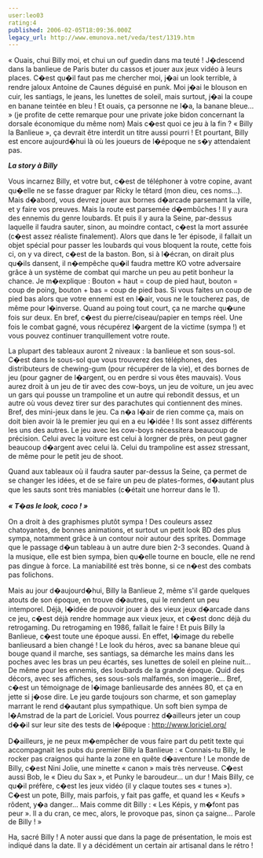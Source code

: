 ```yaml
---
user:leo03
rating:4
published: 2006-02-05T18:09:36.000Z
legacy_url: http://www.emunova.net/veda/test/1319.htm
---
```

« Ouais, chui Billy moi, et chui un ouf guedin dans ma teuté ! J�descend dans la banlieue de Paris buter du cassos et jouer aux jeux vidéo à leurs places. C�est qu�il faut pas me chercher moi, j�ai un look terrible, à rendre jaloux Antoine de Caunes déguisé en punk. Moi j�ai le blouson en cuir, les santiags, le jeans, les lunettes de soleil, mais surtout, j�ai la coupe en banane teintée en bleu ! Et ouais, ça personne ne l�a, la banane bleue... » (je profite de cette remarque pour une private joke bidon concernant la dorsale économique du même nom) Mais c�est quoi ce jeu à la fin ? « Billy la Banlieue », ça devrait être interdit un titre aussi pourri ! Et pourtant, Billy est encore aujourd�hui là où les joueurs de l�époque ne s�y attendaient pas.  

  

_**La story à Billy**_  

  

Vous incarnez Billy, et votre but, c�est de téléphoner à votre copine, avant qu�elle ne se fasse draguer par Ricky le têtard (mon dieu, ces noms...). Mais d�abord, vous devrez jouer aux bornes d�arcade parsemant la ville, et y faire vos preuves. Mais la route est parsemée d�embûches ! Il y aura des ennemis du genre loubards. Et puis il y aura la Seine, par-dessus laquelle il faudra sauter, sinon, au moindre contact, c�est la mort assurée (c�est assez réaliste finalement). Alors que dans le 1er épisode, il fallait un objet spécial pour passer les loubards qui vous bloquent la route, cette fois ci, on y va direct, c�est de la baston. Bon, si à l�écran, on dirait plus qu�ils dansent, il n�empêche qu�il faudra mettre KO votre adversaire grâce à un système de combat qui marche un peu au petit bonheur la chance. Je m�explique : Bouton + haut = coup de pied haut, bouton = coup de poing, bouton + bas = coup de pied bas. Si vous faites un coup de pied bas alors que votre ennemi est en l�air, vous ne le toucherez pas, de même pour l�inverse. Quand au poing tout court, ça ne marche qu�une fois sur deux. En bref, c�est du pierre/ciseau/papier en temps réel. Une fois le combat gagné, vous récupérez l�argent de la victime (sympa !) et vous pouvez continuer tranquillement votre route.  

  

La plupart des tableaux auront 2 niveaux : la banlieue et son sous-sol. C�est dans le sous-sol que vous trouverez des téléphones, des distributeurs de chewing-gum (pour récupérer de la vie), et des bornes de jeu (pour gagner de l�argent, ou en perdre si vous êtes mauvais). Vous aurez droit à un jeu de tir avec des cow-boys, un jeu de voiture, un jeu avec un gars qui pousse un trampoline et un autre qui rebondit dessus, et un autre où vous devez tirer sur des parachutes qui contiennent des mines. Bref, des mini-jeux dans le jeu. Ca n�a l�air de rien comme ça, mais on doit bien avoir là le premier jeu qui en a eu l�idée ! Ils sont assez différents les uns des autres. Le jeu avec les cow-boys nécessitera beaucoup de précision. Celui avec la voiture est celui à lorgner de près, on peut gagner beaucoup d�argent avec celui là. Celui du trampoline est assez stressant, de même pour le petit jeu de shoot.  

  

Quand aux tableaux où il faudra sauter par-dessus la Seine, ça permet de se changer les idées, et de se faire un peu de plates-formes, d�autant plus que les sauts sont très maniables (c�était une horreur dans le 1).  

  

_**« T�as le look, coco ! »**_  

  

On a droit à des graphismes plutôt sympa ! Des couleurs assez chatoyantes, de bonnes animations, et surtout un petit look BD des plus sympa, notamment grâce à un contour noir autour des sprites. Dommage que le passage d�un tableau à un autre dure bien 2-3 secondes. Quand à la musique, elle est bien sympa, bien qu�elle tourne en boucle, elle ne rend pas dingue à force. La maniabilité est très bonne, si ce n�est des combats pas folichons.  

  

Mais au jour d�aujourd�hui, Billy la Banlieue 2, même s'il garde quelques atouts de son époque, en trouve d�autres, qui le rendent un peu intemporel. Déjà, l�idée de pouvoir jouer à des vieux jeux d�arcade dans ce jeu, c�est déjà rendre hommage aux vieux jeux, et c�est donc déjà du retrogaming. Du retrogaming en 1986, fallait le faire ! Et puis Billy la Banlieue, c�est toute une époque aussi. En effet, l�image du rebelle banlieusard a bien changé ! Le look du héros, avec sa banane bleue qui bouge quand il marche, ses santiags, sa démarche les mains dans les poches avec les bras un peu écartés, ses lunettes de soleil en pleine nuit... De même pour les ennemis, des loubards de la grande époque. Quid des décors, avec ses affiches, ses sous-sols malfamés, son imagerie... Bref, c�est un témoignage de l�image banlieusarde des années 80, et ça en jette si j�ose dire. Le jeu garde toujours son charme, et son gameplay marrant le rend d�autant plus sympathique. Un soft bien sympa de l�Amstrad de la part de Loriciel. Vous pourrez d�ailleurs jeter un coup d��il sur leur site des tests de l�époque : http://www.loriciel.org/  

  

D�ailleurs, je ne peux m�empêcher de vous faire part du petit texte qui accompagnait les pubs du premier Billy la Banlieue : « Connais-tu Billy, le rocker pas craignos qui hante la zone en quête d�aventure ! Le monde de Billy, c�est Nini Jolie, une minette « canon » mais très nerveuse. C�est aussi Bob, le « Dieu du Sax », et Punky le baroudeur... un dur ! Mais Billy, ce qu�il préfère, c�est les jeux vidéo (il y claque toutes ses « tunes »). C�est un pote, Billy, mais parfois, y fait pas gaffe, et quand les « Keufs » rôdent, y�a danger... Mais comme dit Billy : « Les Képis, y m�font pas peur ». Il a du cran, ce mec, alors, le provoque pas, sinon ça saigne... Parole de Billy ! »  

  

Ha, sacré Billy ! A noter aussi que dans la page de présentation, le mois est indiqué dans la date. Il y a décidément un certain air artisanal dans le rétro !